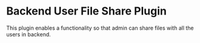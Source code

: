 # Backend User File Share Plugin

This plugin enables a functionality so that admin can share files with all the users in backend.
